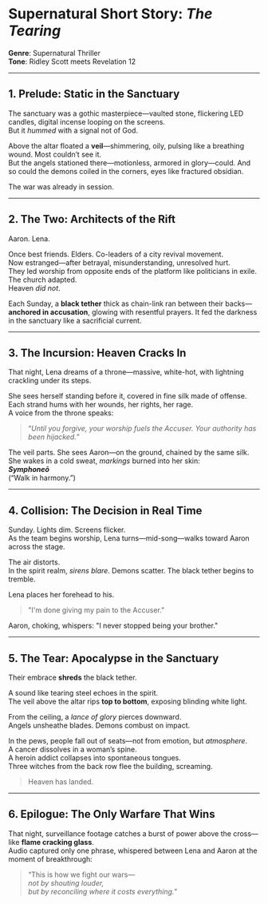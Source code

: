 # Supernatural Short Story: *The Tearing*
**Genre**: Supernatural Thriller  
**Tone**: Ridley Scott meets Revelation 12  

---

## 1. Prelude: Static in the Sanctuary

The sanctuary was a gothic masterpiece—vaulted stone, flickering LED candles, digital incense looping on the screens.  
But it *hummed* with a signal not of God.

Above the altar floated a **veil**—shimmering, oily, pulsing like a breathing wound. Most couldn’t see it.  
But the angels stationed there—motionless, armored in glory—could. And so could the demons coiled in the corners, eyes like fractured obsidian.

The war was already in session.

---

## 2. The Two: Architects of the Rift

Aaron. Lena.

Once best friends. Elders. Co-leaders of a city revival movement.  
Now estranged—after betrayal, misunderstanding, unresolved hurt.  
They led worship from opposite ends of the platform like politicians in exile. The church adapted.  
Heaven *did not*.

Each Sunday, a **black tether** thick as chain-link ran between their backs—**anchored in accusation**, glowing with resentful prayers. It fed the darkness in the sanctuary like a sacrificial current.

---

## 3. The Incursion: Heaven Cracks In

That night, Lena dreams of a throne—massive, white-hot, with lightning crackling under its steps.

She sees herself standing before it, covered in fine silk made of offense.  
Each strand hums with her wounds, her rights, her rage.  
A voice from the throne speaks:

> “*Until you forgive, your worship fuels the Accuser. Your authority has been hijacked.*”

The veil parts. She sees Aaron—on the ground, chained by the same silk.  
She wakes in a cold sweat, *markings* burned into her skin:  
**_Symphoneō_**  
(“Walk in harmony.”)

---

## 4. Collision: The Decision in Real Time

Sunday. Lights dim. Screens flicker.  
As the team begins worship, Lena turns—mid-song—walks toward Aaron across the stage.

The air distorts.  
In the spirit realm, *sirens blare*. Demons scatter. The black tether begins to tremble.

Lena places her forehead to his.

> "I'm done giving my pain to the Accuser."

Aaron, choking, whispers: "I never stopped being your brother."

---

## 5. The Tear: Apocalypse in the Sanctuary

Their embrace **shreds** the black tether.

A sound like tearing steel echoes in the spirit.  
The veil above the altar rips **top to bottom**, exposing blinding white light.

From the ceiling, a *lance of glory* pierces downward.  
Angels unsheathe blades. Demons combust on impact.

In the pews, people fall out of seats—not from emotion, but *atmosphere*.  
A cancer dissolves in a woman’s spine.  
A heroin addict collapses into spontaneous tongues.  
Three witches from the back row flee the building, screaming.

> Heaven has landed.

---

## 6. Epilogue: The Only Warfare That Wins

That night, surveillance footage catches a burst of power above the cross—like **flame cracking glass**.  
Audio captured only one phrase, whispered between Lena and Aaron at the moment of breakthrough:

> “This is how we fight our wars—  
> *not by shouting louder,  
> but by reconciling where it costs everything.*”
